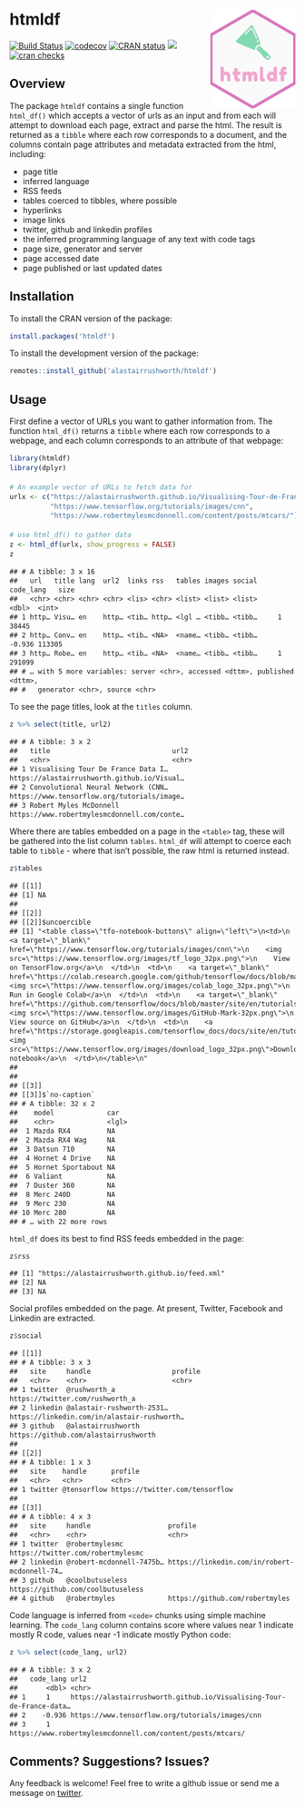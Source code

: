 
# htmldf <img src="man/figures/hex.png" align="right" width="150" />

[![Build
Status](https://travis-ci.org/alastairrushworth/htmldf.svg?branch=master)](https://travis-ci.org/alastairrushworth/htmldf)
[![codecov](https://codecov.io/gh/alastairrushworth/htmldf/branch/master/graph/badge.svg)](https://codecov.io/gh/alastairrushworth/htmldf)
[![CRAN
status](https://www.r-pkg.org/badges/version/htmldf)](https://cran.r-project.org/package=htmldf)
[![](https://cranlogs.r-pkg.org/badges/htmldf)](https://cran.r-project.org/package=htmldf)
[![cran
checks](https://cranchecks.info/badges/summary/htmldf)](https://cran.r-project.org/web/checks/check_results_htmldf.html)

## Overview

The package `htmldf` contains a single function `html_df()` which
accepts a vector of urls as an input and from each will attempt to
download each page, extract and parse the html. The result is returned
as a `tibble` where each row corresponds to a document, and the columns
contain page attributes and metadata extracted from the html, including:

  - page title
  - inferred language
  - RSS feeds
  - tables coerced to tibbles, where possible
  - hyperlinks
  - image links
  - twitter, github and linkedin profiles
  - the inferred programming language of any text with code tags
  - page size, generator and server
  - page accessed date
  - page published or last updated dates

## Installation

To install the CRAN version of the package:

``` r
install.packages('htmldf')
```

To install the development version of the package:

``` r
remotes::install_github('alastairrushworth/htmldf')
```

## Usage

First define a vector of URLs you want to gather information from. The
function `html_df()` returns a `tibble` where each row corresponds to a
webpage, and each column corresponds to an attribute of that webpage:

``` r
library(htmldf)
library(dplyr)

# An example vector of URLs to fetch data for
urlx <- c("https://alastairrushworth.github.io/Visualising-Tour-de-France-data-in-R/",
          "https://www.tensorflow.org/tutorials/images/cnn", 
          "https://www.robertmylesmcdonnell.com/content/posts/mtcars/")

# use html_df() to gather data
z <- html_df(urlx, show_progress = FALSE)
z
```

    ## # A tibble: 3 x 16
    ##   url   title lang  url2  links rss   tables images social code_lang   size
    ##   <chr> <chr> <chr> <chr> <lis> <chr> <list> <list> <list>     <dbl>  <int>
    ## 1 http… Visu… en    http… <tib… http… <lgl … <tibb… <tibb…     1      38445
    ## 2 http… Conv… en    http… <tib… <NA>  <name… <tibb… <tibb…    -0.936 113305
    ## 3 http… Robe… en    http… <tib… <NA>  <name… <tibb… <tibb…     1     291099
    ## # … with 5 more variables: server <chr>, accessed <dttm>, published <dttm>,
    ## #   generator <chr>, source <chr>

To see the page titles, look at the `titles` column.

``` r
z %>% select(title, url2)
```

    ## # A tibble: 3 x 2
    ##   title                              url2                                       
    ##   <chr>                              <chr>                                      
    ## 1 Visualising Tour De France Data I… https://alastairrushworth.github.io/Visual…
    ## 2 Convolutional Neural Network (CNN… https://www.tensorflow.org/tutorials/image…
    ## 3 Robert Myles McDonnell             https://www.robertmylesmcdonnell.com/conte…

Where there are tables embedded on a page in the `<table>` tag, these
will be gathered into the list column `tables`. `html_df` will attempt
to coerce each table to `tibble` - where that isn’t possible, the raw
html is returned instead.

``` r
z$tables
```

    ## [[1]]
    ## [1] NA
    ## 
    ## [[2]]
    ## [[2]]$uncoercible
    ## [1] "<table class=\"tfo-notebook-buttons\" align=\"left\">\n<td>\n    <a target=\"_blank\" href=\"https://www.tensorflow.org/tutorials/images/cnn\">\n    <img src=\"https://www.tensorflow.org/images/tf_logo_32px.png\">\n    View on TensorFlow.org</a>\n  </td>\n  <td>\n    <a target=\"_blank\" href=\"https://colab.research.google.com/github/tensorflow/docs/blob/master/site/en/tutorials/images/cnn.ipynb\">\n    <img src=\"https://www.tensorflow.org/images/colab_logo_32px.png\">\n    Run in Google Colab</a>\n  </td>\n  <td>\n    <a target=\"_blank\" href=\"https://github.com/tensorflow/docs/blob/master/site/en/tutorials/images/cnn.ipynb\">\n    <img src=\"https://www.tensorflow.org/images/GitHub-Mark-32px.png\">\n    View source on GitHub</a>\n  </td>\n  <td>\n    <a href=\"https://storage.googleapis.com/tensorflow_docs/docs/site/en/tutorials/images/cnn.ipynb\"><img src=\"https://www.tensorflow.org/images/download_logo_32px.png\">Download notebook</a>\n  </td>\n</table>\n"
    ## 
    ## 
    ## [[3]]
    ## [[3]]$`no-caption`
    ## # A tibble: 32 x 2
    ##    model             car  
    ##    <chr>             <lgl>
    ##  1 Mazda RX4         NA   
    ##  2 Mazda RX4 Wag     NA   
    ##  3 Datsun 710        NA   
    ##  4 Hornet 4 Drive    NA   
    ##  5 Hornet Sportabout NA   
    ##  6 Valiant           NA   
    ##  7 Duster 360        NA   
    ##  8 Merc 240D         NA   
    ##  9 Merc 230          NA   
    ## 10 Merc 280          NA   
    ## # … with 22 more rows

`html_df` does its best to find RSS feeds embedded in the page:

``` r
z$rss
```

    ## [1] "https://alastairrushworth.github.io/feed.xml"
    ## [2] NA                                            
    ## [3] NA

Social profiles embedded on the page. At present, Twitter, Facebook and
Linkedin are extracted.

``` r
z$social
```

    ## [[1]]
    ## # A tibble: 3 x 3
    ##   site     handle                    profile                                    
    ##   <chr>    <chr>                     <chr>                                      
    ## 1 twitter  @rushworth_a              https://twitter.com/rushworth_a            
    ## 2 linkedin @alastair-rushworth-2531… https://linkedin.com/in/alastair-rushworth…
    ## 3 github   @alastairrushworth        https://github.com/alastairrushworth       
    ## 
    ## [[2]]
    ## # A tibble: 1 x 3
    ##   site    handle      profile                       
    ##   <chr>   <chr>       <chr>                         
    ## 1 twitter @tensorflow https://twitter.com/tensorflow
    ## 
    ## [[3]]
    ## # A tibble: 4 x 3
    ##   site     handle                   profile                                     
    ##   <chr>    <chr>                    <chr>                                       
    ## 1 twitter  @robertmylesmc           https://twitter.com/robertmylesmc           
    ## 2 linkedin @robert-mcdonnell-7475b… https://linkedin.com/in/robert-mcdonnell-74…
    ## 3 github   @coolbutuseless          https://github.com/coolbutuseless           
    ## 4 github   @robertmyles             https://github.com/robertmyles

Code language is inferred from `<code>` chunks using simple machine
learning. The `code_lang` column contains score where values near 1
indicate mostly R code, values near -1 indicate mostly Python code:

``` r
z %>% select(code_lang, url2)
```

    ## # A tibble: 3 x 2
    ##   code_lang url2                                                                
    ##       <dbl> <chr>                                                               
    ## 1     1     https://alastairrushworth.github.io/Visualising-Tour-de-France-data…
    ## 2    -0.936 https://www.tensorflow.org/tutorials/images/cnn                     
    ## 3     1     https://www.robertmylesmcdonnell.com/content/posts/mtcars/

## Comments? Suggestions? Issues?

Any feedback is welcome\! Feel free to write a github issue or send me a
message on [twitter](https://twitter.com/rushworth_a).
